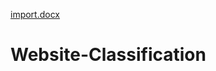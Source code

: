 [import.docx](https://github.com/FardinHuq/Website-Classification/files/9483411/import.docx)
# Website-Classification
